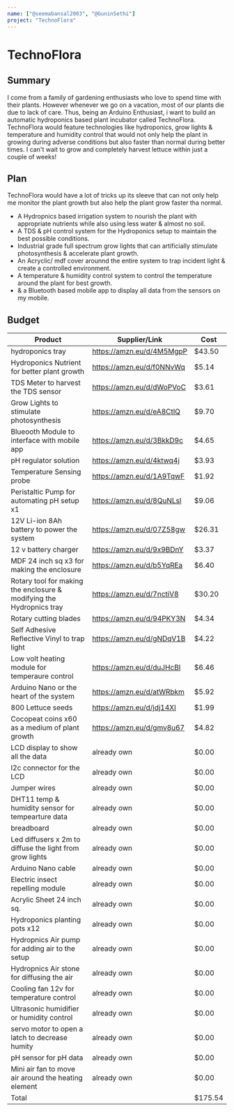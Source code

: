 ```yaml
---
name: ["@seemabansal2003", "@GuninSethi"]
project: "TechnoFlora"
---
```


# TechnoFlora

## Summary

I come from a family of gardening enthusiasts who love to spend time with their plants. However whenever we go on a vacation, most of our plants die due to lack of care. Thus, being an Arduino Enthusiast, i want to build an automatic hydroponics based plant incubator called TechnoFlora. TechnoFlora would feature technologies like hydroponics, grow lights & temperature and humidity control that would not only help the plant in growing during adverse conditions but also faster than normal during better times. I can't wait to grow and completely harvest lettuce within just a couple of weeks!

## Plan

TechnoFlora would have a lot of tricks up its sleeve that can not only help me monitor the plant growth but also help the plant grow faster tha normal.
* A Hydropnics based irrigation system to nourish the plant with appropriate nutrients while also using less water & almost no soil.
* A TDS & pH control system for the Hydroponics setup to maintain the best possible conditions.
* Industrial grade full spectrum grow lights that can artificially stimulate photosynthesis & accelerate plant growth.
* An Acryclic/ mdf cover arounnd the entire system to trap incident light & create a controlled environment.
* A temperature & humidity control system to control the temperature around the plant for best growth.
* & a Bluetooth based mobile app to display all data from the sensors on my mobile.

## Budget


| Product                                                | Supplier/Link                     | Cost   |
| --------------------------------------------------------------------- | ---------------------------------------------- | ---------- |
|hydroponics tray |https://amzn.eu/d/4M5MgpP| $43.50 |
|Hydroponics Nutrient for better plant growth|https://amzn.eu/d/f0NNvWq| $5.14 |
| TDS Meter to harvest the TDS sensor |https://amzn.eu/d/dWoPVoC| $3.61 |
| Grow Lights to stimulate photosynthesis |https://amzn.eu/d/eA8CtlQ| $9.70 |
|Blueooth Module to interface with mobile app |https://amzn.eu/d/3BkkD9c| $4.65 |
| pH regulator solution |https://amzn.eu/d/4ktwq4j| $3.93 |
| Temperature Sensing probe |https://amzn.eu/d/1A9TqwF| $1.92 |
Peristaltic Pump for automating pH setup x1 |https://amzn.eu/d/8QuNLsl| $9.06 |
| 12V Li-ion 8Ah battery to power the system |https://amzn.eu/d/07Z58gw| $26.31 |
| 12 v battery charger |https://amzn.eu/d/9x9BDnY| $3.37 |
| MDF 24 inch sq x3 for making the enclosure|https://amzn.eu/d/b5YqREa| $6.40 |
|Rotary tool for making the enclosure & modifying the Hydropnics tray |https://amzn.eu/d/7nctiV8| $30.20 |
| Rotary cutting blades |https://amzn.eu/d/94PKY3N| $4.34 |
| Self Adhesive Reflective Vinyl to trap light |https://amzn.eu/d/gNDqV1B| $4.22 |
| Low volt heating module for temperaure control |https://amzn.eu/d/duJHcBl| $6.46|
|Arduino Nano or the heart of the system|https://amzn.eu/d/atWRbkm| $5.92 |
| 800 Lettuce seeds |https://amzn.eu/d/jdj14XI| $1.99|
| Cocopeat coins x60 as a medium of plant growth|https://amzn.eu/d/gmv8u67| $4.82 |
| LCD display to show all the data| already own | $0.00 |
| I2c connector for the LCD| already own | $0.00|
|Jumper wires | already own | $0.00 |
|DHT11 temp & humidity sensor for tempearture data | already own | $0.00|
| breadboard | already own | $0.00|
|Led diffusers x 2m to diffuse the light from grow lights| already own | $0.00|
|Arduino Nano cable | already own | $0.00|
| Electric insect repelling module | already own | $0.00|
| Acrylic Sheet 24 inch sq. | already own | $0.00|
| Hydroponics planting pots x12 | already own | $0.00|
| Hydropnics Air pump for adding air to the setup | already own | $0.00|
| Hydropnics Air stone for diffusing the air| already own | $0.00|
| Cooling fan 12v for temperature control | already own | $0.00|
| Ultrasonic humidifier or humidity control| already own| $0.00|
| servo motor to open a latch to decrease humity| already own | $0.00|
|pH sensor for pH data | already own | $0.00 |
|Mini air fan to move air around the heating element| already own| $0.00|
|Total |    | $175.54 |
